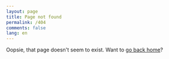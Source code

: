 ```yaml
---
layout: page
title: Page not found
permalink: /404
comments: false
lang: en
---
```


Oopsie, that page doesn't seem to exist. Want to <a class="btn btn-primary btn-lg" href="{{site.baseurl}}/">go back home</a>?